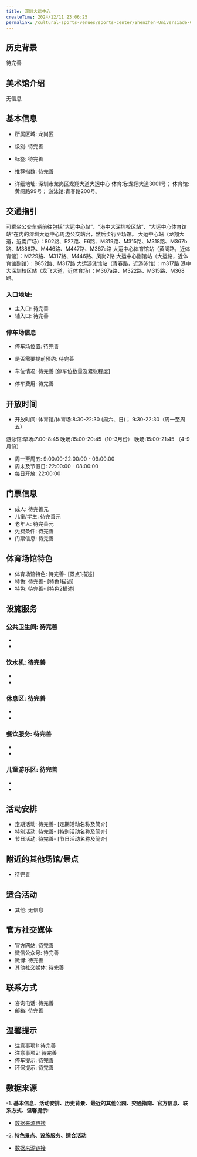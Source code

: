 ```yaml
---
title: 深圳大运中心
createTime: 2024/12/11 23:06:25
permalink: /cultural-sports-venues/sports-center/Shenzhen-Universiade-Center/
---
```


<ImageCard
image="http://www.sz.gov.cn/img/4/4097/4097611/11129078.png"
title= "深圳大运中心"
description= ""
date="2024/12/11"
href="/"
author="sunshang-hl"
/>
## 历史背景

 待完善

## 美术馆介绍

 无信息

## 基本信息

- 所属区域: 龙岗区

- 级别: 待完善

- 标签: 待完善

- 推荐指数: 待完善

- 详细地址: 深圳市龙岗区龙翔大道大运中心
体育场:龙翔大道3001号；
体育馆:黄阁路99号；
游泳馆:青春路200号。

## 交通指引

 可乘坐公交车辆前往包括“大运中心站”、“港中大深圳校区站”、“大运中心体育馆站”在内的深圳大运中心周边公交站台，然后步行至场馆。 大运中心站（龙翔大道，近南广场）：802路、E27路、E6路、M319路、M315路、M318路、M367b路、M386路、M446路、M447路、M367a路 大运中心体育馆站（黄阁路，近体育馆）：M229路、M317路、M446路、凤岗2路 大运中心副馆站（大运路，近体育馆副馆）：B852路、M317路 大运游泳馆站（青春路，近游泳馆）：m317路 港中大深圳校区站（龙飞大道，近体育场）：M367a路、M322路、M315路、M368路。
### 入口地址:
- 主入口: 待完善
- 辅入口: 待完善
### 停车场信息
- 停车场位置: 待完善

- 是否需要提前预约: 待完善

- 车位情况: 待完善 [停车位数量及紧张程度]

- 停车费用: 待完善

## 开放时间
- 开放时间: 体育馆/体育场:8:30-22:30 (周六、日)；
9:30-22:30（周一至周五）

游泳馆:早场:7:00-8:45
晚场:15:00-20:45（10-3月份） 
晚场:15:00-21:45
（4-9月份）

- 周一至周五: 9:00:00-22:00:00 - 09:00:00
- 周末及节假日: 22:00:00 - 08:00:00
- 每日开放: 22:00:00

## 门票信息
- 成人: 待完善元
- 儿童/学生: 待完善元
- 老年人: 待完善元
- 免费条件: 待完善
- 门票信息: 待完善
## 体育场馆特色
- 体育场馆特色: 待完善- [景点1描述]
- 特色: 待完善- [特色1描述]
- 特色: 待完善- [特色2描述]
## 设施服务
### 公共卫生间: 待完善
- 
- 
### 饮水机: 待完善
- 
- 
### 休息区: 待完善
- 
- 
### 餐饮服务: 待完善
- 
- 
### 儿童游乐区: 待完善
- 
- 
## 活动安排
- 定期活动: 待完善- [定期活动名称及简介]
- 特别活动: 待完善- [特别活动名称及简介]
- 节日活动: 待完善- [节日活动名称及简介]
## 附近的其他场馆/景点
- 待完善

## 适合活动
- 其他: 无信息

## 官方社交媒体
- 官方网站: 待完善
- 微信公众号: 待完善
- 微博: 待完善
- 其他社交媒体: 待完善

## 联系方式
- 咨询电话: 待完善
- 邮箱: 待完善

## 温馨提示
- 注意事项1: 待完善
- 注意事项2: 待完善
- 停车提示: 待完善
- 环保提示: 待完善

## 数据来源
-1. **基本信息、活动安排、历史背景、最近的其他公园、交通指南、官方信息、联系方式、温馨提示**:
- [数据来源链接](http://www.sz.gov.cn/szzt2010/szwtt/wtcg/tycg/content/post_11129078.html)

-2. **特色景点、设施服务、适合活动**:
- [数据来源链接](http://www.sz.gov.cn/szzt2010/szwtt/wtcg/tycg/content/post_11129078.html)

